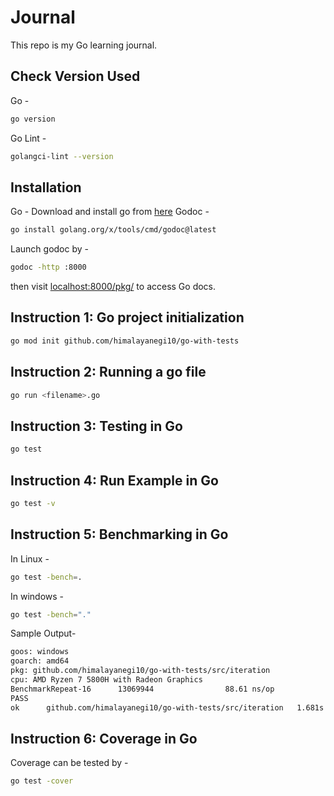 # Journal
This repo is my Go learning journal.

## Check Version Used
Go - 
```bash
go version
```

Go Lint -
```bash
golangci-lint --version
```

## Installation
Go - Download and install go from [here](https://go.dev/doc/install)
Godoc - 
```bash
go install golang.org/x/tools/cmd/godoc@latest
```
Launch godoc by -
```bash
godoc -http :8000
```
then visit [localhost:8000/pkg/](http://localhost:8000/pkg/) to access Go docs.

## Instruction 1: Go project initialization

```bash
go mod init github.com/himalayanegi10/go-with-tests
```


## Instruction 2: Running a go file

```bash
go run <filename>.go
```

## Instruction 3: Testing in Go
```bash
go test
```

## Instruction 4: Run Example in Go

```bash
go test -v
```

## Instruction 5: Benchmarking in Go

In Linux -
```bash
go test -bench=.
```

In windows -
```bash
go test -bench="."
```

Sample Output-
```bash
goos: windows
goarch: amd64
pkg: github.com/himalayanegi10/go-with-tests/src/iteration
cpu: AMD Ryzen 7 5800H with Radeon Graphics
BenchmarkRepeat-16      13069944                88.61 ns/op
PASS
ok      github.com/himalayanegi10/go-with-tests/src/iteration   1.681s
```

## Instruction 6: Coverage in Go

Coverage can be tested by - 
```bash
go test -cover
```